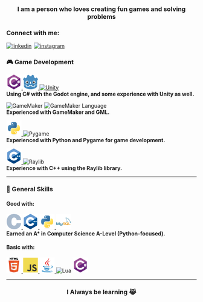 <h3 align="center">I am a person who loves creating fun games and solving problems</h3>

<h3 align="left">Connect with me:</h3>
<p align="left" style="display: flex; align-items: center; gap: 6px;">
  <a href="https://linkedin.com/in/nirwan-maharjan" target="blank">
    <img src="https://raw.githubusercontent.com/rahuldkjain/github-profile-readme-generator/master/src/images/icons/Social/linked-in-alt.svg"
         alt="linkedin" height="30" width="40"/>
  </a>
  <a href="https://instagram.com/uami.dev" target="blank">
    <img src="https://raw.githubusercontent.com/rahuldkjain/github-profile-readme-generator/master/src/images/icons/Social/instagram.svg"
         alt="instagram" height="30" width="40"/>
  </a>
</p>

<h3 align="left">🎮 Game Development</h3>

<p align="left">
  <!-- C# + Godot + Unity -->
  <a href="https://www.w3schools.com/cs/" target="_blank" rel="noreferrer">
    <img src="https://raw.githubusercontent.com/devicons/devicon/master/icons/csharp/csharp-original.svg" alt="C#" width="40" height="40"/>
  </a>
  <a href="https://godotengine.org/" target="_blank" rel="noreferrer">
    <img src="https://raw.githubusercontent.com/devicons/devicon/master/icons/godot/godot-original.svg" alt="Godot" width="40" height="40"/>
  </a>
  <a href="https://unity.com/" target="_blank" rel="noreferrer">
    <img src="https://www.vectorlogo.zone/logos/unity3d/unity3d-icon.svg" alt="Unity" width="40" height="40"/>
  </a>
  <br>
  <b>Using C# with the Godot engine, and some experience with Unity as well.</b>
</p>

<p align="left">
  <!-- GameMaker -->
  <img src="https://gamemaker.io/next/images/icons/safari-pinned-tab.svg" alt="GameMaker" width="40" height="40"/>
  <img src="https://upload.wikimedia.org/wikipedia/commons/9/9e/Gamemaker_language.png" alt="GameMaker Language" width="40" height="40"/>
  <br>
  <b>Experienced with GameMaker and GML.</b>
</p>

<p align="left">
  <!-- Python + Pygame -->
  <a href="https://www.python.org" target="_blank" rel="noreferrer">
    <img src="https://raw.githubusercontent.com/devicons/devicon/master/icons/python/python-original.svg" alt="Python" width="40" height="40"/>
  </a>
  <img src="https://user-images.githubusercontent.com/46412508/170405943-e75458ec-6cb4-462e-91ba-43c861a3d6cf.png" alt="Pygame" width="40" height="40"/>
  <br>
  <b>Experienced with Python and Pygame for game development.</b>
</p>

<p align="left">
  <!-- C++ + Raylib -->
  <a href="https://www.w3schools.com/cpp/" target="_blank" rel="noreferrer">
    <img src="https://raw.githubusercontent.com/devicons/devicon/master/icons/cplusplus/cplusplus-original.svg" alt="C++" width="40" height="40"/>
  </a>
  <img src="https://upload.wikimedia.org/wikipedia/commons/f/f4/Raylib_logo.png" alt="Raylib" width="40" height="40"/>
  <br>
  <b>Experience with C++ using the Raylib library.</b>
</p>

---

<h3 align="left">🧠 General Skills</h3>

<h4 align="left">Good with:</h4>
<p align="left">
  <a href="https://www.cprogramming.com/" target="_blank" rel="noreferrer">
    <img src="https://raw.githubusercontent.com/devicons/devicon/master/icons/c/c-original.svg" alt="C" width="40" height="40"/>
  </a>
  <a href="https://www.w3schools.com/cpp/" target="_blank" rel="noreferrer">
    <img src="https://raw.githubusercontent.com/devicons/devicon/master/icons/cplusplus/cplusplus-original.svg" alt="C++" width="40" height="40"/>
  </a>
  <a href="https://www.python.org" target="_blank" rel="noreferrer">
    <img src="https://raw.githubusercontent.com/devicons/devicon/master/icons/python/python-original.svg" alt="Python" width="40" height="40"/>
  </a>
  <a href="https://www.mysql.com/" target="_blank" rel="noreferrer">
    <img src="https://raw.githubusercontent.com/devicons/devicon/master/icons/mysql/mysql-original-wordmark.svg" alt="MySQL" width="40" height="40"/>
  </a>
  <br>
  <b>Earned an A* in Computer Science A-Level (Python-focused).</b>
</p>

<h4 align="left">Basic with:</h4>
<p align="left">
  <a href="https://www.w3.org/html/" target="_blank" rel="noreferrer">
    <img src="https://raw.githubusercontent.com/devicons/devicon/master/icons/html5/html5-original-wordmark.svg" alt="HTML5" width="40" height="40"/>
  </a>
  <a href="https://developer.mozilla.org/en-US/docs/Web/JavaScript" target="_blank" rel="noreferrer">
    <img src="https://raw.githubusercontent.com/devicons/devicon/master/icons/javascript/javascript-original.svg" alt="JavaScript" width="40" height="40"/>
  </a>
  <a href="https://www.java.com" target="_blank" rel="noreferrer">
    <img src="https://raw.githubusercontent.com/devicons/devicon/master/icons/java/java-original.svg" alt="Java" width="40" height="40"/>
  </a>
  <img src="https://upload.wikimedia.org/wikipedia/commons/thumb/c/cf/Lua-Logo.svg/947px-Lua-Logo.svg.png" alt="Lua" width="40" height="40"/>
  <a href="https://www.w3schools.com/cs/" target="_blank" rel="noreferrer">
    <img src="https://raw.githubusercontent.com/devicons/devicon/master/icons/csharp/csharp-original.svg" alt="C#" width="40" height="40"/>
  </a>
</p>

---

<h3 align="center">I Always be learning 😹</h3>
